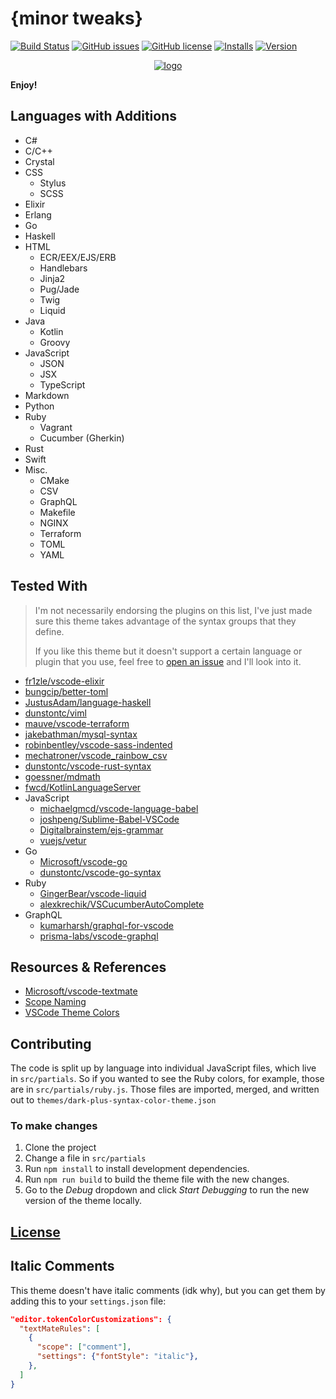 # {minor tweaks}

[![Build Status](https://travis-ci.org/dunstontc/dark-plus-syntax.svg?branch=master)](https://travis-ci.org/dunstontc/dark-plus-syntax)
[![GitHub issues](https://img.shields.io/github/issues/dunstontc/dark-plus-syntax.svg)](https://github.com/dunstontc/dark-plus-syntax/issues)
[![GitHub license](https://img.shields.io/badge/license-MIT-blue.svg)](https://github.com/dunstontc/dark-plus-syntax/blob/master/LICENSE)
[![Installs](https://vsmarketplacebadge.apphb.com/installs-short/dunstontc.dark-plus-syntax.svg?style=flat&color=blue)](https://marketplace.visualstudio.com/items?itemName=dunstontc.dark-plus-syntax)
[![Version](https://vsmarketplacebadge.apphb.com/version-short/dunstontc.dark-plus-syntax.svg?style=flat&color=blue)](https://marketplace.visualstudio.com/items?itemName=dunstontc.dark-plus-syntax)

<div align="center">
    <a href="https://github.com/Microsoft/vscode">
        <img src="https://raw.githubusercontent.com/dunstontc/dark-plus-syntax/master/assets/512.png" alt="logo">
    </a>
</div>

**Enjoy!**

## Languages with Additions
- C#
- C/C++
- Crystal
- CSS
    - Stylus
    - SCSS
- Elixir
- Erlang
- Go
- Haskell
- HTML
    - ECR/EEX/EJS/ERB
    - Handlebars
    - Jinja2
    - Pug/Jade
    - Twig
    - Liquid
- Java
    - Kotlin
    - Groovy
- JavaScript
    - JSON
    - JSX
    - TypeScript
- Markdown
- Python
- Ruby
    - Vagrant
    - Cucumber (Gherkin)
- Rust
- Swift
- Misc.
    - CMake
    - CSV
    - GraphQL
    - Makefile
    - NGINX
    - Terraform
    - TOML
    - YAML

## Tested With

> I'm not necessarily endorsing the plugins on this list, I've just made sure this theme takes advantage of the syntax groups that they define.
>
> If you like this theme but it doesn't support a certain language or plugin that you use, feel free to [open an issue](https://github.com/dunstontc/dark-plus-syntax/issues/new) and I'll look into it.

- [fr1zle/vscode-elixir](https://github.com/fr1zle/vscode-elixir)
- [bungcip/better-toml](https://github.com/bungcip/better-toml)
- [JustusAdam/language-haskell](https://github.com/JustusAdam/language-haskell)
- [dunstontc/viml](https://github.com/dunstontc/viml)
- [mauve/vscode-terraform](https://github.com/mauve/vscode-terraform)
- [jakebathman/mysql-syntax](https://github.com/jakebathman/mysql-syntax)
- [robinbentley/vscode-sass-indented](https://github.com/robinbentley/vscode-sass-indented)
- [mechatroner/vscode_rainbow_csv](https://github.com/mechatroner/vscode_rainbow_csv)
- [dunstontc/vscode-rust-syntax](https://github.com/dunstontc/vscode-rust-syntax)
- [goessner/mdmath](https://github.com/goessner/mdmath)
- [fwcd/KotlinLanguageServer](https://github.com/fwcd/KotlinLanguageServer)
- JavaScript
    - [michaelgmcd/vscode-language-babel](https://github.com/michaelgmcd/vscode-language-babel)
    - [joshpeng/Sublime-Babel-VSCode](https://github.com/joshpeng/Sublime-Babel-VSCode)
    - [Digitalbrainstem/ejs-grammar](https://github.com/Digitalbrainstem/ejs-grammar)
    - [vuejs/vetur](https://github.com/vuejs/vetur)
- Go
    - [Microsoft/vscode-go](https://github.com/Microsoft/vscode-go)
    - [dunstontc/vscode-go-syntax](https://github.com/dunstontc/vscode-go-syntax)
- Ruby
    - [GingerBear/vscode-liquid](https://github.com/GingerBear/vscode-liquid)
    - [alexkrechik/VSCucumberAutoComplete](https://github.com/alexkrechik/VSCucumberAutoComplete)
- GraphQL
    - [kumarharsh/graphql-for-vscode](https://github.com/kumarharsh/graphql-for-vscode)
    - [prisma-labs/vscode-graphql](https://github.com/prisma-labs/vscode-graphql)


## Resources & References

- [Microsoft/vscode-textmate](https://github.com/Microsoft/vscode-textmate)
- [Scope Naming](https://www.sublimetext.com/docs/3/scope_naming.html)
- [VSCode Theme Colors](https://code.visualstudio.com/api/references/theme-color)

## Contributing

The code is split up by language into individual JavaScript files, which live in `src/partials`.
So if you wanted to see the Ruby colors, for example, those are in `src/partials/ruby.js`.
Those files are imported, merged, and written out to `themes/dark-plus-syntax-color-theme.json`

### To make changes

1. Clone the project
2. Change a file in `src/partials`
2. Run `npm install` to install development dependencies.
3. Run `npm run build` to build the theme file with the new changes.
4. Go to  the *Debug* dropdown and click *Start Debugging* to run the new version of the theme locally.

## [License](https://github.com/dunstontc/dark-plus-syntax/blob/master/LICENSE)

## Italic Comments

This theme doesn't have italic comments (idk why), but you can get them by adding this to your `settings.json` file:

```json
"editor.tokenColorCustomizations": {
  "textMateRules": [
    {
      "scope": ["comment"],
      "settings": {"fontStyle": "italic"},
    },
  ]
}
```
